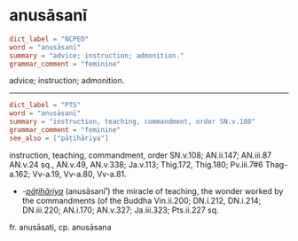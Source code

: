 # anusāsanī

``` toml
dict_label = "NCPED"
word = "anusāsanī"
summary = "advice; instruction; admonition."
grammar_comment = "feminine"
```

advice; instruction; admonition.

--------------------

``` toml
dict_label = "PTS"
word = "anusāsanī"
summary = "instruction, teaching, commandment, order SN.v.108"
grammar_comment = "feminine"
see_also = ["pāṭihāriya"]
```

instruction, teaching, commandment, order SN.v.108; AN.ii.147; AN.iii.87 AN.v.24 sq., AN.v.49, AN.v.338; Ja.v.113; Thig.172, Thig.180; Pv.iii.7#6 Thag\-a.162; Vv\-a.19, Vv\-a.80, Vv\-a.81.

* *\-[pāṭihāriya](pāṭihāriya.md)* (anusāsani˚) the miracle of teaching, the wonder worked by the commandments (of the Buddha Vin.ii.200; DN.i.212, DN.i.214; DN.iii.220; AN.i.170; AN.v.327; Ja.iii.323; Pts.ii.227 sq.

fr. anusāsati, cp. anusāsana

